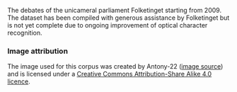 The debates of the unicameral parliament Folketinget starting from 2009. The dataset has been compiled with generous assistance by Folketinget but is not yet complete due to ongoing improvement of optical character recognition.

### Image attribution

The image used for this corpus was created by Antony-22 ([image source](https://commons.wikimedia.org/wiki/File:Folketingssalen_2018a.jpg)) and is licensed under a [Creative Commons Attribution-Share Alike 4.0 licence](https://creativecommons.org/licenses/by-sa/4.0/deed.en).
